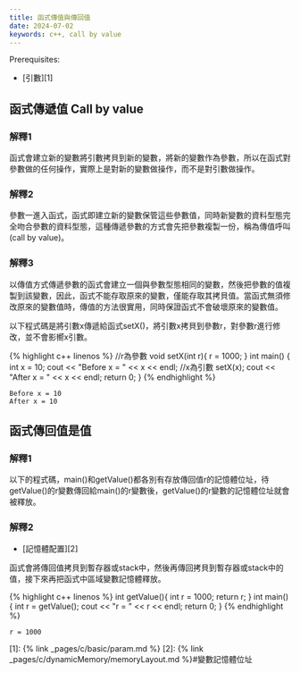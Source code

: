 ```yaml
---
title: 函式傳值與傳回值
date: 2024-07-02
keywords: c++, call by value
---
```


Prerequisites:

- [引數][1]

## 函式傳遞值 Call by value

### 解釋1

函式會建立新的變數將引數拷貝到新的變數，將新的變數作為參數，所以在函式對參數做的任何操作，實際上是對新的變數做操作，而不是對引數做操作。

### 解釋2

參數一進入函式，函式即建立新的變數保管這些參數值，同時新變數的資料型態完全吻合參數的資料型態，這種傳遞參數的方式會先把參數複製一份，稱為傳值呼叫(call by value)。

### 解釋3 

以傳值方式傳遞參數的函式會建立一個與參數型態相同的變數，然後把參數的值複製到該變數，因此，函式不能存取原來的變數，僅能存取其拷貝值。當函式無須修改原來的變數值時，傳值的方法很實用，同時保證函式不會破壞原來的變數值。

以下程式碼是將引數x傳遞給函式setX()，將引數x拷貝到參數r，對參數r進行修改，並不會影嚮x引數。

{% highlight c++ linenos %}
//r為參數
void setX(int r){
  r = 1000;
}
int main() {
  int x = 10;
  cout << "Before x = " << x << endl;
  //x為引數
  setX(x);
  cout << "After x = " << x << endl;
  return 0;
}
{% endhighlight %}

```
Before x = 10
After x = 10
```

## 函式傳回值是值

### 解釋1
以下的程式碼，main()和getValue()都各別有存放傳回值r的記憶體位址，待getValue()的r變數傳回給main()的r變數後，getValue()的r變數的記憶體位址就會被釋放。

### 解釋2

- [記憶體配置][2]

函式會將傳回值拷貝到暫存器或stack中，然後再傳回拷貝到暫存器或stack中的值，接下來再把函式中區域變數記憶體釋放。

{% highlight c++ linenos %}
int getValue(){
  int r = 1000;
  return r;
}
int main() {
  int r = getValue();
  cout << "r = " << r << endl;
  return 0;
}
{% endhighlight %}

```
r = 1000
```

[1]: {% link _pages/c/basic/param.md %}
[2]: {% link _pages/c/dynamicMemory/memoryLayout.md %}#變數記憶體位址